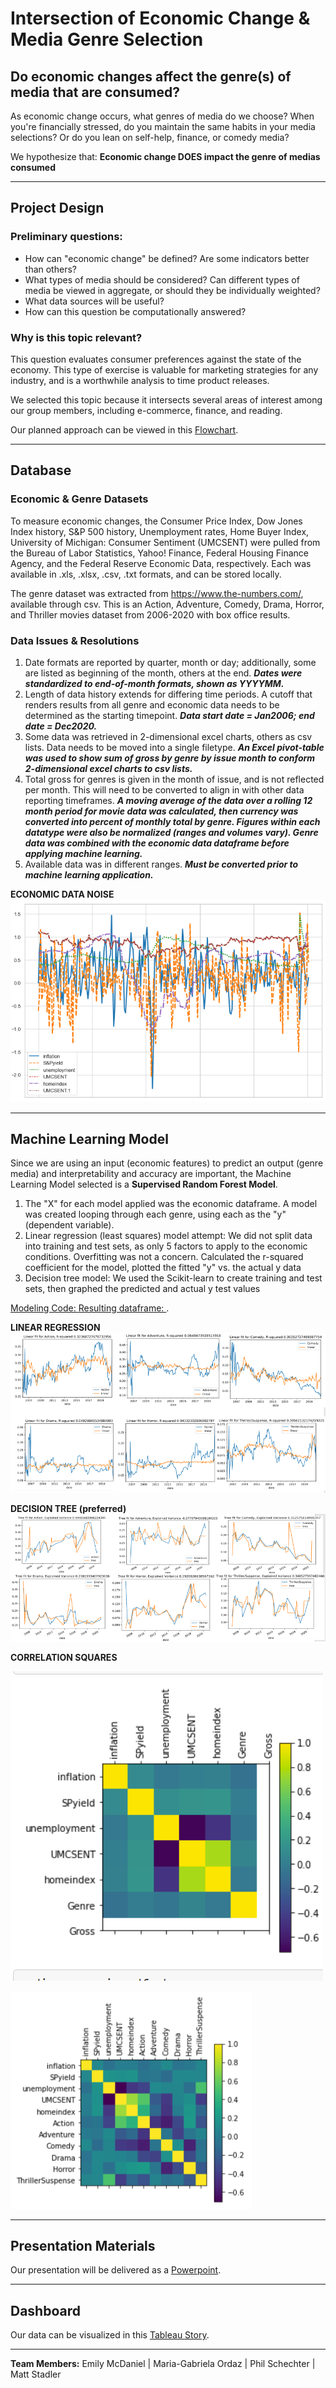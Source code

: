 # Intersection of Economic Change & Media Genre Selection
Do economic changes affect the genre(s) of media that are consumed?
-----

As economic change occurs, what genres of media do we choose? When you're financially stressed, do you maintain the same habits in your media selections? Or do you lean on self-help, finance, or comedy media? 

We hypothesize that: **Economic change DOES impact the genre of medias consumed**

-----
## Project Design 

### Preliminary questions: 
- How can "economic change" be defined? Are some indicators better than others? 
- What types of media should be considered? Can different types of media be viewed in aggregate, or should they be individually weighted?
- What data sources will be useful?
- How can this question be computationally answered?

### Why is this topic relevant?
This question evaluates consumer preferences against the state of the economy. This type of exercise is valuable for marketing strategies for any industry, and is a worthwhile analysis to time product releases. 

We selected this topic because it intersects several areas of interest among our group members, including e-commerce, finance, and reading.

Our planned approach can be viewed in this [Flowchart](https://github.com/emilymcdaniel/Final_Project/blob/main/Final%20Project_Flow%20Chart.pdf).

-----

## Database

### Economic & Genre Datasets
To measure economic changes, the Consumer Price Index, Dow Jones Index history, S&P 500 history, Unemployment rates, Home Buyer Index, University of Michigan: Consumer Sentiment (UMCSENT) were pulled from the Bureau of Labor Statistics, Yahoo! Finance, Federal Housing Finance Agency, and the Federal Reserve Economic Data, respectively. Each was available in .xls, .xlsx, .csv, .txt formats, and can be stored locally.

The genre dataset was extracted from https://www.the-numbers.com/, available through csv. This is an Action, Adventure, Comedy, Drama, Horror, and Thriller movies dataset from 2006-2020 with box office results.

### Data Issues & Resolutions
1) Date formats are reported by quarter, month or day; additionally, some are listed as beginning of the month, others at the end. ***Dates were standardized to end-of-month formats, shown as YYYYMM.***
2) Length of data history extends for differing time periods. A cutoff that renders results from all genre and economic data needs to be determined as the starting timepoint.
***Data start date = Jan2006; end date = Dec2020.*** 
3) Some data was retrieved in 2-dimensional excel charts, others as csv lists. Data needs to be moved into a single filetype.
***An Excel pivot-table was used to show sum of gross by genre by issue month to conform 2-dimensional excel charts to csv lists.***
4) Total gross for genres is given in the month of issue, and is not reflected per month. This will need to be converted to align in with other data reporting timeframes.
***A moving average of the data over a rolling 12 month period for movie data was calculated, then currency was converted into percent of monthly total by genre.
Figures within each datatype were also be normalized (ranges and volumes vary). Genre data was combined with the economic data dataframe before applying machine learning.***
5) Available data was in different ranges. ***Must be converted prior to machine learning application.***

**ECONOMIC DATA NOISE**
![Economic Data Noise Illustrated](https://github.com/emilymcdaniel/Final_Project/blob/main/Visuals/Economic%20indeces%20spread.PNG?raw=true)


-----

## Machine Learning Model
Since we are using an input (economic features) to predict an output (genre media) and interpretability and accuracy are important, the Machine Learning Model selected is a **Supervised Random Forest Model**.

1) The "X" for each model applied was the economic dataframe. A model was created looping through each genre, using each as the "y" (dependent variable).
2) Linear regression (least squares) model attempt: We did not split data into training and test sets, as only 5 factors to apply to the economic conditions. Overfitting was not a concern. Calculated the r-squared coefficient for the model, plotted the fitted "y" vs. the actual y data
3) Decision tree model: We used the Scikit-learn to create training and test sets, then graphed the predicted and actual y test values

[Modeling Code: ](https://github.com/emilymcdaniel/Final_Project/blob/main/Machine%20Learning%20Model%20Final.ipynb)
[Resulting dataframe: ](https://github.com/emilymcdaniel/Final_Project/blob/main/Database/medianeconomics_df.csv).

**LINEAR REGRESSION**
![Linear Regression](https://github.com/emilymcdaniel/Final_Project/blob/main/Visuals/Linear%20Regression%20modeling.PNG?raw=true)

**DECISION TREE (preferred)**
![Decision Tree](https://github.com/emilymcdaniel/Final_Project/blob/main/Visuals/Decision%20Tree%20modeling.PNG?raw=true)

**CORRELATION SQUARES**

![Economic Feature Correlation](https://github.com/emilymcdaniel/Final_Project/blob/main/Visuals/Correlation%20Square.png?raw=true)

![Genre/Economic Feature Correlation](https://github.com/emilymcdaniel/Final_Project/blob/main/Visuals/Correlation%20Square%20-%20Ec%20Genre.PNG?raw=true)

-----

## Presentation Materials

Our presentation will be delivered as a [Powerpoint](https://github.com/emilymcdaniel/Final_Project/blob/main/BootCamp_FinalPres_v3.pptx?raw=true).

-----

## Dashboard

Our data can be visualized in this [Tableau Story](https://public.tableau.com/views/VisualizingtheEconomy-MovieGenrerelationship/Theeconomysimpactonmoviegenreinterest?:language=en&:display_count=y&publish=yes&:origin=viz_share_link).

-----

**Team Members:** Emily McDaniel | Maria-Gabriela Ordaz | Phil Schechter | Matt Stadler

